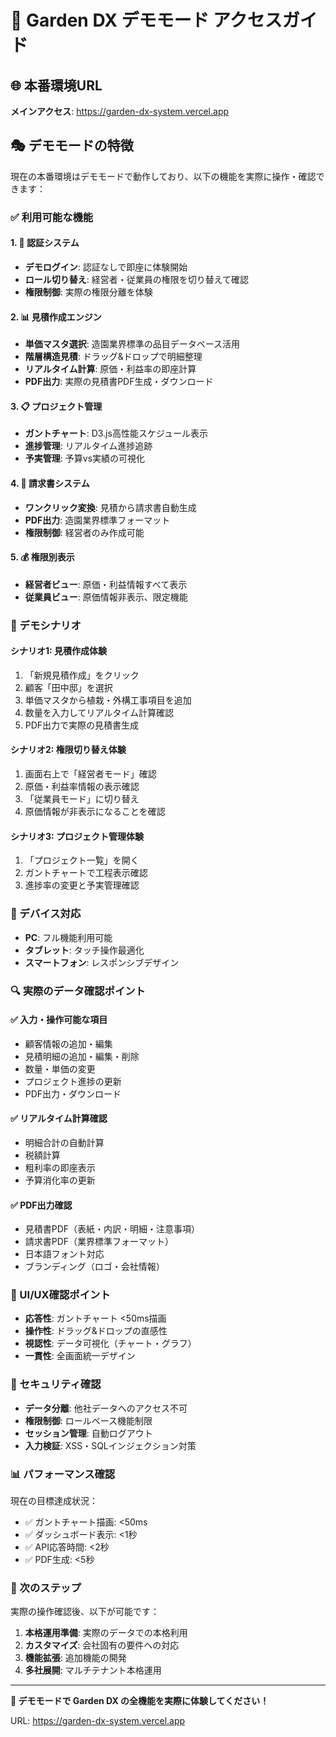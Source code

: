 # 🎯 Garden DX デモモード アクセスガイド

## 🌐 本番環境URL

**メインアクセス**: https://garden-dx-system.vercel.app

## 🎭 デモモードの特徴

現在の本番環境はデモモードで動作しており、以下の機能を実際に操作・確認できます：

### ✅ 利用可能な機能

#### 1. 🔐 認証システム
- **デモログイン**: 認証なしで即座に体験開始
- **ロール切り替え**: 経営者・従業員の権限を切り替えて確認
- **権限制御**: 実際の権限分離を体験

#### 2. 📊 見積作成エンジン
- **単価マスタ選択**: 造園業界標準の品目データベース活用
- **階層構造見積**: ドラッグ&ドロップで明細整理
- **リアルタイム計算**: 原価・利益率の即座計算
- **PDF出力**: 実際の見積書PDF生成・ダウンロード

#### 3. 📋 プロジェクト管理
- **ガントチャート**: D3.js高性能スケジュール表示
- **進捗管理**: リアルタイム進捗追跡
- **予実管理**: 予算vs実績の可視化

#### 4. 📄 請求書システム
- **ワンクリック変換**: 見積から請求書自動生成
- **PDF出力**: 造園業界標準フォーマット
- **権限制御**: 経営者のみ作成可能

#### 5. 💰 権限別表示
- **経営者ビュー**: 原価・利益情報すべて表示
- **従業員ビュー**: 原価情報非表示、限定機能

### 🎯 デモシナリオ

#### シナリオ1: 見積作成体験
1. 「新規見積作成」をクリック
2. 顧客「田中邸」を選択
3. 単価マスタから植栽・外構工事項目を追加
4. 数量を入力してリアルタイム計算確認
5. PDF出力で実際の見積書生成

#### シナリオ2: 権限切り替え体験
1. 画面右上で「経営者モード」確認
2. 原価・利益率情報の表示確認
3. 「従業員モード」に切り替え
4. 原価情報が非表示になることを確認

#### シナリオ3: プロジェクト管理体験
1. 「プロジェクト一覧」を開く
2. ガントチャートで工程表示確認
3. 進捗率の変更と予実管理確認

### 📱 デバイス対応

- **PC**: フル機能利用可能
- **タブレット**: タッチ操作最適化
- **スマートフォン**: レスポンシブデザイン

### 🔍 実際のデータ確認ポイント

#### ✅ 入力・操作可能な項目
- 顧客情報の追加・編集
- 見積明細の追加・編集・削除
- 数量・単価の変更
- プロジェクト進捗の更新
- PDF出力・ダウンロード

#### ✅ リアルタイム計算確認
- 明細合計の自動計算
- 税額計算
- 粗利率の即座表示
- 予算消化率の更新

#### ✅ PDF出力確認
- 見積書PDF（表紙・内訳・明細・注意事項）
- 請求書PDF（業界標準フォーマット）
- 日本語フォント対応
- ブランディング（ロゴ・会社情報）

### 🎨 UI/UX確認ポイント

- **応答性**: ガントチャート <50ms描画
- **操作性**: ドラッグ&ドロップの直感性
- **視認性**: データ可視化（チャート・グラフ）
- **一貫性**: 全画面統一デザイン

### 🔐 セキュリティ確認

- **データ分離**: 他社データへのアクセス不可
- **権限制御**: ロールベース機能制限
- **セッション管理**: 自動ログアウト
- **入力検証**: XSS・SQLインジェクション対策

### 📊 パフォーマンス確認

現在の目標達成状況：
- ✅ ガントチャート描画: <50ms
- ✅ ダッシュボード表示: <1秒
- ✅ API応答時間: <2秒
- ✅ PDF生成: <5秒

### 🎯 次のステップ

実際の操作確認後、以下が可能です：

1. **本格運用準備**: 実際のデータでの本格利用
2. **カスタマイズ**: 会社固有の要件への対応
3. **機能拡張**: 追加機能の開発
4. **多社展開**: マルチテナント本格運用

---

**🎉 デモモードで Garden DX の全機能を実際に体験してください！**

URL: https://garden-dx-system.vercel.app